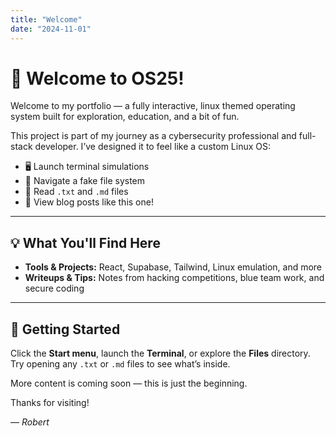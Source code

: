 ```yaml
---
title: "Welcome"
date: "2024-11-01"
---
```

# 👋 Welcome to OS25!

Welcome to my portfolio — a fully interactive, linux themed operating system built for exploration, education, and a bit of fun.

This project is part of my journey as a cybersecurity professional and full-stack developer. I’ve designed it to feel like a custom Linux OS:
- 🖥️ Launch terminal simulations
- 📂 Navigate a fake file system
- 📝 Read `.txt` and `.md` files
- 📖 View blog posts like this one!

---

## 💡 What You'll Find Here

- **Tools & Projects:** React, Supabase, Tailwind, Linux emulation, and more
- **Writeups & Tips:** Notes from hacking competitions, blue team work, and secure coding

---

## 🚀 Getting Started

Click the **Start menu**, launch the **Terminal**, or explore the **Files** directory. Try opening any `.txt` or `.md` files to see what’s inside.

More content is coming soon — this is just the beginning.

Thanks for visiting!

*— Robert*
